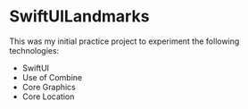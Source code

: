 # SwiftUILandmarks
This was my initial practice project to experiment the following technologies: 
- SwiftUI
- Use of Combine
- Core Graphics
- Core Location


